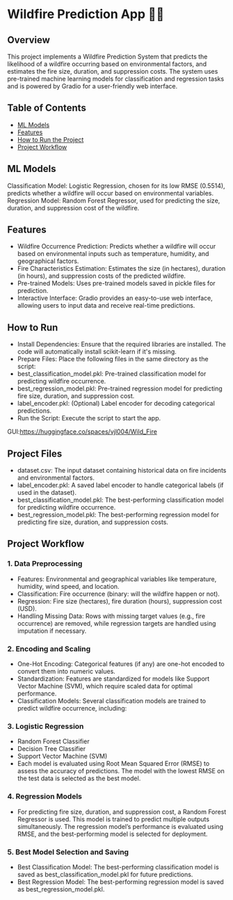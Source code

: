 # Wildfire Prediction App 🌳🔥
## Overview
This project implements a Wildfire Prediction System that predicts the likelihood of a wildfire occurring based on environmental factors, and estimates the fire size, duration, and suppression costs. The system uses pre-trained machine learning models for classification and regression tasks and is powered by Gradio for a user-friendly web interface.

## Table of Contents
- [ML Models](#ML-Models)
- [Features](#Features)
- [How to Run the Project](#How-to-Run)
- [Project Workflow](#Project-Workflow)

## ML Models
Classification Model: Logistic Regression, chosen for its low RMSE (0.5514), predicts whether a wildfire will occur based on environmental variables.
Regression Model: Random Forest Regressor, used for predicting the size, duration, and suppression cost of the wildfire.

## Features
- Wildfire Occurrence Prediction: Predicts whether a wildfire will occur based on environmental inputs such as temperature, humidity, and geographical factors.
- Fire Characteristics Estimation: Estimates the size (in hectares), duration (in hours), and suppression costs of the predicted wildfire.
- Pre-trained Models: Uses pre-trained models saved in pickle files for prediction.
- Interactive Interface: Gradio provides an easy-to-use web interface, allowing users to input data and receive real-time predictions.

## How to Run
- Install Dependencies: Ensure that the required libraries are installed. The code will automatically install scikit-learn if it's missing.
- Prepare Files: Place the following files in the same directory as the script:
- best_classification_model.pkl: Pre-trained classification model for predicting wildfire occurrence.
- best_regression_model.pkl: Pre-trained regression model for predicting fire size, duration, and suppression cost.
- label_encoder.pkl: (Optional) Label encoder for decoding categorical predictions.
- Run the Script: Execute the script to start the app.

GUI:https://huggingface.co/spaces/vjl004/Wild_Fire

## Project Files
- dataset.csv: The input dataset containing historical data on fire incidents and environmental factors.
- label_encoder.pkl: A saved label encoder to handle categorical labels (if used in the dataset).
- best_classification_model.pkl: The best-performing classification model for predicting wildfire occurrence.
- best_regression_model.pkl: The best-performing regression model for predicting fire size, duration, and suppression costs.

## Project Workflow
### 1. Data Preprocessing
- Features: Environmental and geographical variables like temperature, humidity, wind speed, and location.
- Classification: Fire occurrence (binary: will the wildfire happen or not).
- Regression: Fire size (hectares), fire duration (hours), suppression cost (USD).
- Handling Missing Data: Rows with missing target values (e.g., fire occurrence) are removed, while regression targets are handled using imputation if necessary.

### 2. Encoding and Scaling
- One-Hot Encoding: Categorical features (if any) are one-hot encoded to convert them into numeric values.
- Standardization: Features are standardized for models like Support Vector Machine (SVM), which require scaled data for optimal performance.
- Classification Models: Several classification models are trained to predict wildfire occurrence, including:

### 3. Logistic Regression
- Random Forest Classifier
- Decision Tree Classifier
- Support Vector Machine (SVM)
- Each model is evaluated using Root Mean Squared Error (RMSE) to assess the accuracy of predictions. The model with the lowest RMSE on the test data is selected as the best model.

### 4. Regression Models
- For predicting fire size, duration, and suppression cost, a Random Forest Regressor is used. This model is trained to predict multiple outputs simultaneously. The regression model’s performance is evaluated using RMSE, and the best-performing model is selected for deployment.

### 5. Best Model Selection and Saving
- Best Classification Model: The best-performing classification model is saved as best_classification_model.pkl for future predictions.
- Best Regression Model: The best-performing regression model is saved as best_regression_model.pkl.
